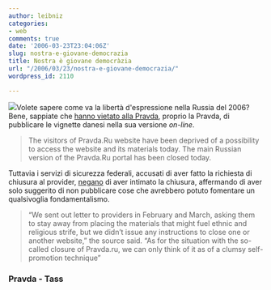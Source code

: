 ```yaml
---
author: leibniz
categories:
- web
comments: true
date: '2006-03-23T23:04:06Z'
slug: nostra-e-giovane-democrazia
title: Nostra è giovane democràzia
url: "/2006/03/23/nostra-e-giovane-democrazia/"
wordpress_id: 2110

---
```

![](https://english.pravda.ru/img/idb/pravda-logo.gif)Volete sapere come va la libertà d'espressione nella Russia del 2006? Bene, sappiate che [hanno vietato alla Pravda](https://english.pravda.ru/russia/politics/23-03-2006/77765-pravda-0), proprio la Pravda, di pubblicare le vignette danesi nella sua versione _on-line_.


> The visitors of Pravda.Ru website have been deprived of a possibility to access the website and its materials today. The main Russian version of the Pravda.Ru portal has been closed today.


Tuttavia i servizi di sicurezza federali, accusati di aver fatto la richiesta di chiusura al provider, [negano](https://www.tass.ru/eng/level2.html?NewsID=5096257&PageNum=0) di aver intimato la chiusura, affermando di aver solo suggerito di non pubblicare cose che avrebbero potuto fomentare un qualsivoglia fondamentalismo.


> “We sent out letter to providers in February and March, asking them to stay away from placing the materials that might fuel ethnic and religious strife, but we didn’t issue any instructions to close one or another website,” the source said.  “As for the situation with the so-called closure of Pravda.ru, we can only think of it as of a clumsy self-promotion technique”




### Pravda - Tass
